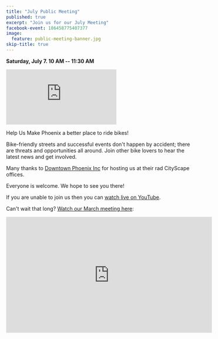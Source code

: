 ```yaml
---
title: "July Public Meeting"
published: true
excerpt: "Join us for our July Meeting"
facebook-event: 186458775407377
image:
  feature: public-meeting-banner.jpg
skip-title: true
---
```


**Saturday, July 7. 10 AM -- 11:30 AM**

<iframe src="https://www.google.com/maps/embed?pb=!1m14!1m8!1m3!1d13316.204567160927!2d-112.0736025!3d33.4479741!3m2!1i1024!2i768!4f13.1!3m3!1m2!1s0x0%3A0x1aa363d3395991dc!2sDowntown+Phoenix+Inc!5e0!3m2!1sen!2sus!4v1472699206206" frameborder="0" style="border:0" allowfullscreen></iframe>

Help Us Make Phoenix a better place to ride bikes!

Bike-friendly streets and successful events don't happen by accident; there are threats and opportunities all around. Join other bike lovers to hear the latest news and get involved.

Many thanks to [Downtown Phoenix Inc](http://dtphx.org/) for hosting us at their rad CityScape offices.

Everyone is welcome. We hope to see you there!

If you are unable to join us then you can [watch live on YouTube](https://www.youtube.com/watch?v=pGNYuBoPe9c).

Can't wait that long? [Watch our March meeting
here](https://www.youtube.com/watch?v=xZsTcW_7hyg):
<iframe width="560" height="315" src="https://www.youtube.com/watch?v=xZsTcW_7hyg" frameborder="0" allow="autoplay; encrypted-media" allowfullscreen></iframe>


